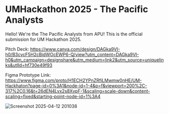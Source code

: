# UMHackathon 2025 - The Pacific Analysts

Hello! We're the The Pacific Analysts from APU!
This is the official submission for UM Hackathon 2025.

Pitch Deck: 
https://www.canva.com/design/DAGka9VI-h0/B3cvcF5H2cBidWOcEWP6-Q/view?utm_content=DAGka9VI-h0&utm_campaign=designshare&utm_medium=link2&utm_source=uniquelinks&utlId=hf730e49f93

Figma Prototype Link: 
https://www.figma.com/proto/H1ECH2YPnZRfiLMwmw0nHE/UM-Hackhaton?page-id=0%3A1&node-id=1-4&p=f&viewport=200%2C-317%2C0.16&t=26dEN4Lyx2s8XvpF-1&scaling=scale-down&content-scaling=fixed&starting-point-node-id=1%3A4


![Screenshot 2025-04-12 201038](https://github.com/user-attachments/assets/b959645a-d340-4c52-b88b-a66b2196e9a0)
